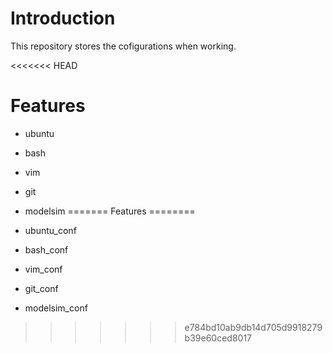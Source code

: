 <!---
/*******************************************************************************
// Project name   :
// File name      : REAME.md
// Created date   : Thursday 06/29/17
// Author         : Huy Hung Ho
// Last modified  : Thursday 06/29/17
// Desc           :
*******************************************************************************/
-->
Introduction
============
This repository stores the cofigurations when working.

<<<<<<< HEAD

Features
========
* ubuntu

* bash

* vim

* git

* modelsim
=======
Features
========
* ubuntu_conf

* bash_conf

* vim_conf

* git_conf

* modelsim_conf
>>>>>>> e784bd10ab9db14d705d9918279b39e60ced8017


